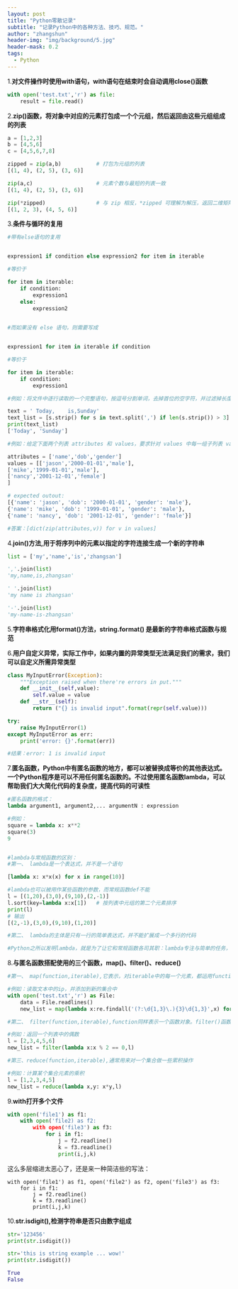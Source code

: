 ```yaml
---
layout: post
title: "Python零散记录"
subtitle: "记录Python中的各种方法、技巧、规范。"
author: "zhangshun"
header-img: "img/background/5.jpg"
header-mask: 0.2
tags:
  - Python
---
```


1.**对文件操作时使用with语句，with语句在结束时会自动调用close()函数**

```python
with open('test.txt','r') as file:
	result = file.read()
```

2.**zip()函数，将对象中对应的元素打包成一个个元组，然后返回由这些元组组成的列表**

```python
a = [1,2,3]
b = [4,5,6]
c = [4,5,6,7,8]

zipped = zip(a,b)			# 打包为元组的列表
[(1, 4), (2, 5), (3, 6)]

zip(a,c)					# 元素个数与最短的列表一致
[(1, 4), (2, 5), (3, 6)]

zip(*zipped)				# 与 zip 相反，*zipped 可理解为解压，返回二维矩阵式
[(1, 2, 3), (4, 5, 6)]
```

3.**条件与循环的复用**

```python
#带有else语句的复用


expression1 if condition else expression2 for item in iterable

#等价于

for item in iterable:
	if condition:
		expression1
	else:
		expression2
 

#而如果没有 else 语句，则需要写成


expression1 for item in iterable if condition

#等价于

for item in iterable:
	if condition:
		expression1

#例如：将文件中逐行读取的一个完整语句，按逗号分割单词，去掉首位的空字符，并过滤掉长度小于等于 3 的单词，最后返回由单词组成的列表

text = ' Today,    is,Sunday'
text_list = [s.strip() for s in text.split(',') if len(s.strip()) > 3]
print(text_list)
['Today', 'Sunday']

#例如：给定下面两个列表 attributes 和 values，要求针对 values 中每一组子列表 value，输出其和 attributes 中的键对应后的字典，最后返回字典组成的列表，分别用一行和多行条件循环语句，来实现这个功能

attributes = ['name','dob','gender']
values = [['jason','2000-01-01','male'],
['mike','1999-01-01','male'],
['nancy','2001-12-01','female']
]

# expected outout:
[{'name': 'jason', 'dob': '2000-01-01', 'gender': 'male'},
{'name': 'mike', 'dob': '1999-01-01', 'gender': 'male'},
{'name': 'nancy', 'dob': '2001-12-01', 'gender': 'fmale'}]

#答案：[dict(zip(attributes,v)) for v in values]
```

4.**join()方法,用于将序列中的元素以指定的字符连接生成一个新的字符串**

```python
list = ['my','name','is','zhangsan']

','.join(list)
'my,name,is,zhangsan'

' '.join(list)
'my name is zhangsan'

'-'.join(list)
'my-name-is-zhangsan'
```

5.**字符串格式化用format()方法，string.format() 是最新的字符串格式函数与规范**

6.**用户自定义异常，实际工作中，如果内置的异常类型无法满足我们的需求，我们可以自定义所需异常类型**

```python
class MyInputError(Exception):
	"""Exception raised when there're errors in put."""
	def __init__(self,value):
		self.value = value
	def __str__(self):
		return ("{} is invalid input".format(repr(self.value)))

try:
	raise MyInputError(1)
except MyInputError as err:
	print('error: {}'.format(err))

#结果：error: 1 is invalid input
```

7.**匿名函数，Python中有匿名函数的地方，都可以被替换成等价的其他表达式。一个Python程序是可以不用任何匿名函数的。不过使用匿名函数lambda，可以帮助我们大大简化代码的复杂度，提高代码的可读性**

```python
#匿名函数的格式：
lambda argument1, argument2,... argumentN : expression

#例如：
square = lambda x: x**2
square(3)
9


#lambda与常规函数的区别：
#第一、 lambda是一个表达式，并不是一个语句

[lambda x: x*x(x) for x in range(10)]

#lambda也可以被用作某些函数的参数，而常规函数def不能
l = [(1,20),(3,0),(9,10),(2,-1)]
l.sort(key=lambda x:x[1])	# 按列表中元组的第二个元素排序
print(l)
# 输出
[(2,-1),(3,0),(9,10),(1,20)]

#第二、 lambda的主体是只有一行的简单表达式，并不能扩展成一个多行的代码

#Python之所以发明lambda，就是为了让它和常规函数各司其职：lambda专注与简单的任务，而常规函数则负责更复杂的多行逻辑。
```

8.**与匿名函数搭配使用的三个函数，map()、filter()、reduce()**

```python
#第一、 map(function,iterable),它表示，对iterable中的每一个元素，都运用function这个函数，最后返回一个新的可遍历的集合

#例如：读取文本中的ip，并添加到新的集合中
with open('test.txt','r') as File:
	data = File.readlines()
	new_list = map(lambda x:re.findall('(?:\d{1,3}\.){3}\d{1,3}',x) for x in data)

#第二、 filter(function,iterable),function同样表示一个函数对象。filter()函数表示对iterable中的每个元素，都是用function判断，最后将返回结果为True元素组成一个新的可遍历的集合

#例如：返回一个列表中的偶数
l = [2,3,4,5,6]
new_list = filter(lambda x:x % 2 == 0,l)

#第三、reduce(function,iterable),通常用来对一个集合做一些累积操作

#例如：计算某个集合元素的乘积
l = [1,2,3,4,5]
new_list = reduce(lambda x,y: x*y,l)
```

9.**with打开多个文件**

```python
with open('file1') as f1:
    with open('file2) as f2:
        with open('file3') as f3:
            for i in f1:
                j = f2.readline()
                k = f3.readline()
                print(i,j,k)
```
这么多层缩进太恶心了，还是来一种简洁些的写法：
```
with open('file1') as f1, open('file2') as f2, open('file3') as f3:
    for i in f1:
        j = f2.readline()
        k = f3.readline()
        print(i,j,k)
```

10.**str.isdigit(),检测字符串是否只由数字组成**

```python
str='123456'
print(str.isdigit())

str='this is string example ... wow!'
print(str.isdigit())

True
False
```
